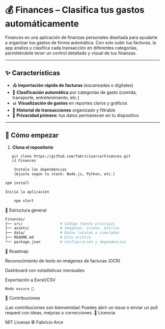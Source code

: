 # 💰 Finances – Clasifica tus gastos automáticamente

Finances es una aplicación de finanzas personales diseñada para ayudarte a organizar tus gastos de forma automática. Con solo subir tus facturas, la app analiza y clasifica cada transacción en diferentes categorías, permitiéndote tener un control detallado y visual de tus finanzas.

---

## ✨ Características

- 📤 **Importación rápida de facturas** (escaneadas o digitales)
- 🧠 **Clasificación automática** por categorías de gasto (comida, transporte, entretenimiento, etc.)
- 📊 **Visualización de gastos** en reportes claros y gráficos
- 🔎 **Historial de transacciones** organizado y filtrable
- 🔐 **Privacidad primero:** tus datos permanecen en tu dispositivo

---

## 🚀 Cómo empezar

1. **Clona el repositorio**
```bash
   git clone https://github.com/fabricioarce/Finances.git
   cd Finances

    Instala las dependencias
    (Ajusta según tu stack: Node.js, Python, etc.)

npm install

Inicia la aplicación

    npm start
```

📂 Estructura general

```bash
Finances/
├── src/                 # Código fuente principal
├── assets/              # Imágenes, íconos, estilos
├── data/                # Datos locales o simulados
├── README.md            # Este archivo
└── package.json         # Configuración y dependencias
```

📌 Roadmap

Reconocimiento de texto en imágenes de facturas (OCR)

Dashboard con estadísticas mensuales

Exportación a Excel/CSV

    Modo oscuro 🌙

🤝 Contribuciones

¡Las contribuciones son bienvenidas! Puedes abrir un issue o enviar un pull request con ideas, mejoras o correcciones.
📄 Licencia

MIT License © Fabricio Arce
